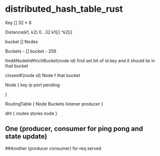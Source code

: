 # distributed_hash_table_rust

Key 
  [] 32 * 8 

Distance(k1, k2) 
   0...32 
     k1[i] ^k2[i]

bucket 
 [] Nodes

 Buckets -
   [] bucket - 256 

 findANodeInWhichBucket(node id)
     find set bit of id.key  and it should lie in that bucket 

 closestK(node id)
     Node f that bucket 


Node {
    key 
    ip
    port
    pending

}


RoutingTable {
    Node 
    Buckets
    listener 
    producer 
}



dht {
  routes
  stores
  node
}


## One (producer, consumer for ping pong and state update)

##Another (producer consumer) for req served

